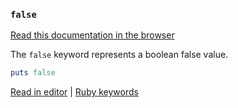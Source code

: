 ### `false`

[Read this documentation in the browser](https://github.com/Shopify/ruby-lsp/blob/main/static_docs/false.md)

The `false` keyword represents a boolean false value.

```ruby
puts false
```

[Read in editor](static_docs/false.md) | [Ruby keywords](https://docs.ruby-lang.org/en/3.3/keywords_rdoc.html)
